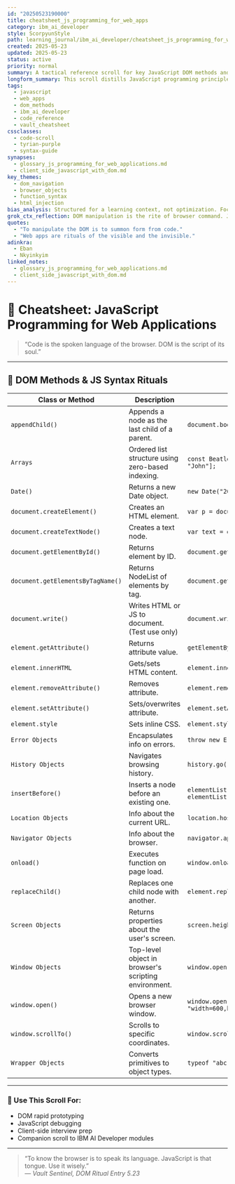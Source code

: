 ```yaml
---
id: "20250523190000"
title: cheatsheet_js_programming_for_web_apps
category: ibm_ai_developer
style: ScorpyunStyle
path: learning_journal/ibm_ai_developer/cheatsheet_js_programming_for_web_apps.md
created: 2025-05-23
updated: 2025-05-23
status: active
priority: normal
summary: A tactical reference scroll for key JavaScript DOM methods and object usage within the web development context. Includes syntax patterns, class methods, and event logic for browser-bound interactivity.
longform_summary: This scroll distills JavaScript programming principles and DOM operations into a ready reference format for learners and developers. It focuses on client-side logic, browser environment APIs, and the syntactic machinery that enables dynamic web interfaces. Designed as a daily-use glyph for coding rituals and debugging.
tags:
  - javascript
  - web_apps
  - dom_methods
  - ibm_ai_developer
  - code_reference
  - vault_cheatsheet
cssclasses:
  - code-scroll
  - tyrian-purple
  - syntax-guide
synapses:
  - glossary_js_programming_for_web_applications.md
  - client_side_javascript_with_dom.md
key_themes:
  - dom_navigation
  - browser_objects
  - function_syntax
  - html_injection
bias_analysis: Structured for a learning context, not optimization. Focus is on conceptual recall over best practices or performance patterns.
grok_ctx_reflection: DOM manipulation is the rite of browser command. JavaScript scripts are syntax spells that bind logic to the user's scroll.
quotes:
  - "To manipulate the DOM is to summon form from code."
  - "Web apps are rituals of the visible and the invisible."
adinkra:
  - Eban
  - Nkyinkyim
linked_notes:
  - glossary_js_programming_for_web_applications.md
  - client_side_javascript_with_dom.md
---
```


# 📜 Cheatsheet: JavaScript Programming for Web Applications

> “Code is the spoken language of the browser. DOM is the script of its soul.”

---

## 🔧 DOM Methods & JS Syntax Rituals

| **Class or Method**           | **Description**                                                                                                      | **Example Snippet**                                                                 |
|------------------------------|----------------------------------------------------------------------------------------------------------------------|-------------------------------------------------------------------------------------|
| `appendChild()`              | Appends a node as the last child of a parent.                                                                       | `document.body.appendChild(newPara);`                                              |
| `Arrays`                     | Ordered list structure using zero-based indexing.                                                                  | `const Beatles = ["Ringo", "Paul", "George", "John"];`                             |
| `Date()`                     | Returns a new Date object.                                                                                          | `new Date("2021-1-17 13:15:30");`                                                  |
| `document.createElement()`   | Creates an HTML element.                                                                                            | `var p = document.createElement("p");`                                             |
| `document.createTextNode()`  | Creates a text node.                                                                                                | `var text = document.createTextNode("Hello!");`                                    |
| `document.getElementById()`  | Returns element by ID.                                                                                              | `document.getElementById("div1")`                                                  |
| `document.getElementsByTagName()` | Returns NodeList of elements by tag.                                                                          | `document.getElementsByTagName("p");`                                              |
| `document.write()`           | Writes HTML or JS to document. (Test use only)                                                                     | `document.write("Hello World");`                                                   |
| `element.getAttribute()`     | Returns attribute value.                                                                                            | `getElementById("div1").getAttribute("style");`                                    |
| `element.innerHTML`          | Gets/sets HTML content.                                                                                             | `element.innerHTML = "<p>Hello World</p>";`                                        |
| `element.removeAttribute()`  | Removes attribute.                                                                                                  | `element.removeAttribute("style");`                                                |
| `element.setAttribute()`     | Sets/overwrites attribute.                                                                                          | `element.setAttribute("src", "image.png");`                                        |
| `element.style`              | Sets inline CSS.                                                                                                     | `element.style.color = "red";`                                                     |
| `Error Objects`              | Encapsulates info on errors.                                                                                        | `throw new Error("Invalid input");`                                                |
| `History Objects`            | Navigates browsing history.                                                                                         | `history.go(-2);`                                                                  |
| `insertBefore()`             | Inserts a node before an existing one.                                                                              | `elementList.insertBefore(newLI, elementList.childNodes[0]);`                      |
| `Location Objects`           | Info about the current URL.                                                                                         | `location.hostname;`                                                               |
| `Navigator Objects`          | Info about the browser.                                                                                             | `navigator.appName;`                                                               |
| `onload()`                   | Executes function on page load.                                                                                     | `window.onload = function() { myFunction(); };`                                    |
| `replaceChild()`             | Replaces one child node with another.                                                                               | `element.replaceChild(newNode, oldNode);`                                          |
| `Screen Objects`             | Returns properties about the user's screen.                                                                         | `screen.height; screen.width;`                                                     |
| `Window Objects`             | Top-level object in browser's scripting environment.                                                                | `window.open("https://example.com");`                                              |
| `window.open()`              | Opens a new browser window.                                                                                         | `window.open("http://ibm.com", "win", "width=600,height=800");`                    |
| `window.scrollTo()`          | Scrolls to specific coordinates.                                                                                    | `window.scrollTo(20, 200);`                                                         |
| `Wrapper Objects`            | Converts primitives to object types.                                                                                | `typeof "abc"; typeof new String("abc");`                                          |

---

### 🔄 Use This Scroll For:
- DOM rapid prototyping
- JavaScript debugging
- Client-side interview prep
- Companion scroll to IBM AI Developer modules

---

> “To know the browser is to speak its language. JavaScript is that tongue. Use it wisely.”  
> — *Vault Sentinel, DOM Ritual Entry 5.23*

